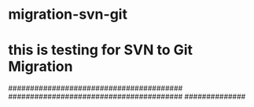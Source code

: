 # migration-svn-git
# this is testing for SVN to Git Migration
########################################
########################################
##############
#####
###
##
#
